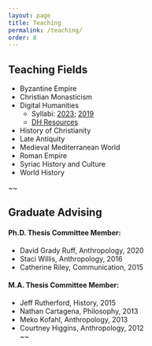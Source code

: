 ```yaml
---
layout: page
title: Teaching
permalink: /teaching/
order: 8
---
```



## Teaching Fields
 - Byzantine Empire
 - Christian Monasticism
 - Digital Humanities 
	- Syllabi: [2023](https://dlschwartz.github.io/2023aHIST630/); [2019](https://dlschwartz.github.io/2019cHIST630)
	- [DH Resources](https://dlschwartz.github.io/digital-history/)
 - History of Christianity
 - Late Antiquity
 - Medieval Mediterranean World
 - Roman Empire
 - Syriac History and Culture
 - World History



~~
## Graduate Advising

#### Ph.D. Thesis Committee Member:
 - David Grady Ruff, Anthropology, 2020
 - Staci Willis, Anthropology, 2016  
 - Catherine Riley, Communication, 2015

#### M.A. Thesis Committee Member: 
 - Jeff Rutherford, History, 2015  
 - Nathan Cartagena, Philosophy, 2013  
 - Meko Kofahl, Anthropology, 2013  
 - Courtney Higgins, Anthropology, 2012  
~~


[jekyll-organization]: https://github.com/jekyll
